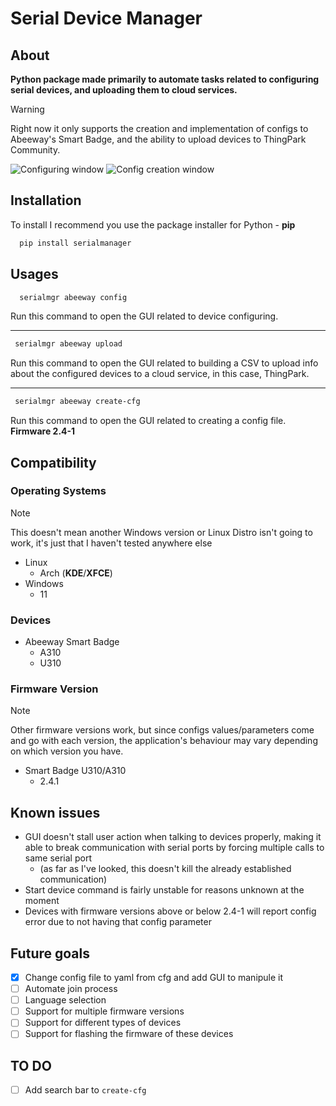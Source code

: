 # Serial Device Manager

## About
**Python package made primarily to automate tasks related to configuring serial devices, and uploading them to cloud services.**

> [!WARNING]
> Right now it only supports the creation and implementation of configs to Abeeway's Smart Badge, and the ability to upload devices to ThingPark Community.

![Configuring window](https://i.ibb.co/HptPP0S/Screenshot-2024-05-15-15-25-08.png)
![Config creation window](https://i.ibb.co/xGx9Yfy/Screenshot-20240714-190949.png)

## Installation

To install I recommend you use the package installer for Python - **pip**

```bash
  pip install serialmanager
```

## Usages

```bash
  serialmgr abeeway config
```

Run this command to open the GUI related to device configuring.

---

```bash
 serialmgr abeeway upload
```

Run this command to open the GUI related to building a CSV to upload info about the configured devices to a cloud service, in this case, ThingPark.

---

```bash
 serialmgr abeeway create-cfg
```

Run this command to open the GUI related to creating a config file. **Firmware 2.4-1**

## Compatibility

### Operating Systems
> [!NOTE]
> This doesn't mean another Windows version or Linux Distro isn't going to work, it's just that I haven't tested anywhere else
- Linux
  - Arch (**KDE**/**XFCE**)
- Windows
  - 11

### Devices
- Abeeway Smart Badge
  - A310
  - U310

### Firmware Version
> [!NOTE]
> Other firmware versions work, but since configs values/parameters come and go with each version, the application's behaviour may vary depending on which version you have.

- Smart Badge U310/A310
  - 2.4.1

## Known issues
- GUI doesn't stall user action when talking to devices properly, making it able to break communication with serial ports by forcing multiple calls to same serial port
  - (as far as I've looked, this doesn't kill the already established communication)
- Start device command is fairly unstable for reasons unknown at the moment
- Devices with firmware versions above or below 2.4-1 will report config error due to not having that config parameter 

## Future goals
- [X] Change config file to yaml from cfg and add GUI to manipule it
- [ ] Automate join process
- [ ] Language selection
- [ ] Support for multiple firmware versions
- [ ] Support for different types of devices
- [ ] Support for flashing the firmware of these devices

## TO DO
- [ ] Add search bar to `create-cfg`
